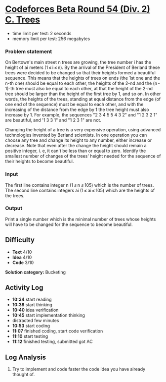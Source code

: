 # [Codeforces Beta Round 54 (Div. 2) C. Trees](https://codeforces.com/contest/58/problem/C)

- time limit per test: 2 seconds
- memory limit per test: 256 megabytes

### Problem statement

On Bertown's main street n trees are growing, the tree number i has the height of ai meters (1 ≤ i ≤ n). By the arrival of the President of Berland these trees were decided to be changed so that their heights formed a beautiful sequence. This means that the heights of trees on ends (the 1st one and the n-th one) should be equal to each other, the heights of the 2-nd and the (n - 1)-th tree must also be equal to each other, at that the height of the 2-nd tree should be larger than the height of the first tree by 1, and so on. In other words, the heights of the trees, standing at equal distance from the edge (of one end of the sequence) must be equal to each other, and with the increasing of the distance from the edge by 1 the tree height must also increase by 1. For example, the sequences "2 3 4 5 5 4 3 2" and "1 2 3 2 1" are beautiful, and '1 3 3 1" and "1 2 3 1" are not.

Changing the height of a tree is a very expensive operation, using advanced technologies invented by Berland scientists. In one operation you can choose any tree and change its height to any number, either increase or decrease. Note that even after the change the height should remain a positive integer, i. e, it can't be less than or equal to zero. Identify the smallest number of changes of the trees' height needed for the sequence of their heights to become beautiful.

### Input

The first line contains integer n (1 ≤ n ≤ 105) which is the number of trees. The second line contains integers ai (1 ≤ ai ≤ 105) which are the heights of the trees.

### Output

Print a single number which is the minimal number of trees whose heights will have to be changed for the sequence to become beautiful.

## Difficulty

- **Text** 4/10
- **Idea** 4/10
- **Code** 3/10

**Solution category:** Bucketing

## Activity Log

- **10:34** start reading
- **10:38** start thinking
- **10:40** idea verification
- **10:45** start implementation thinking
- distracted few minutes
- **10:53** start coding
- **11:07** finished coding, start code verification
- **11:10** start testing
- **11:12** finished testing, submitted got AC

## Log Analysis

1. Try to implement and code faster the code idea you have already thought of.